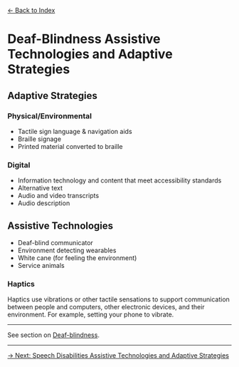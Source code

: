 [&larr; Back to Index](../index.md)

# Deaf-Blindness Assistive Technologies and Adaptive Strategies

## Adaptive Strategies

### Physical/Environmental
* Tactile sign language & navigation aids
* Braille signage
* Printed material converted to braille

### Digital
* Information technology and content that meet accessibility standards
* Alternative text
* Audio and video transcripts
* Audio description

## Assistive Technologies
* Deaf-blind communicator
* Environment detecting wearables
* White cane (for feeling the environment)
* Service animals

### Haptics
Haptics use vibrations or other tactile sensations to support communication between people and computers, other electronic devices, and their environment. For example, setting your phone to vibrate.

---

See section on [Deaf-blindness](/1-disabilities-challenges-and-assistive-technologies/b-disabilities/deaf-blindness.md).

--- 

[&rarr; Next: Speech Disabilities Assistive Technologies and Adaptive Strategies](speech-disabilities.md)